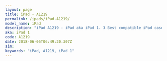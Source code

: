 ```yaml
---
layout: page
title: iPad - A1219
permalink: /ipads/iPad-A1219/
model_name: iPad
description: "iPad A1219 - iPad aka iPad 1. 3 Best compatible iPad cases, pens, chargers and keyboards."
aka: iPad 1
code: A1219
date: 2018-06-05T06:49:20.307Z
sim: 
keywords: "iPad, A1219, iPad 1"
---
```

